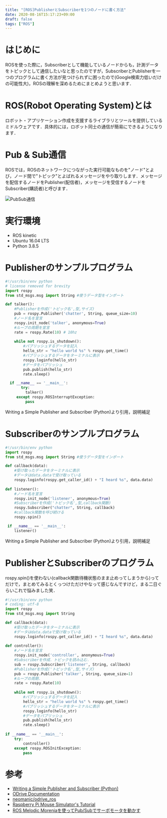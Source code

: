 ```yaml
---
title: "[ROS]PublisherとSubscriberを1つのノードに書く方法"
date: 2020-08-16T15:17:23+09:00
draft: false
tags: ["ROS"] 
---
```

<!--more-->

# はじめに
ROSを使った際に，Subscriberとして機能しているノードからも，計測データをトピックとして通信したいなと思ったのですが，SubscriberとPublisherを一つのプログラムに書く方法が見つけられずに困ったので(Google検索力低いだけの可能性大)，ROSの理解を深めるためにまとめようと思います．

# ROS(Robot Operating System)とは
ロボット・アプリケーション作成を支援するライブラリとツールを提供しているミドルウェアです．具体的には，ロボット同士の通信が簡易にできるようになります．

# Pub & Sub通信
ROSでは，ROSのネットワークにつながった実行可能なものを"ノード"とよび，ノード間で"トピック"とよばれるメッセージをやり取りします．メッセージを配信するノードをPublisher(配信者)，メッセージを受信するノードをSubscriber(購読者)と呼びます．

![PubSub通信](.././fig1.png)

# 実行環境
- ROS kinetic
- Ubuntu 16.04 LTS
- Python 3.8.5

# Publisherのサンプルプログラム

```python:talker.py
#!/usr/bin/env python
# license removed for brevity
import rospy
from std_msgs.msg import String #使うデータ型をインポート

def talker():
    #Publisherを作成('トピック名',型,サイズ)
    pub = rospy.Publisher('chatter', String, queue_size=10)
    #ノード名を宣言
    rospy.init_node('talker', anonymous=True)
    #ループの周期を宣言
    rate = rospy.Rate(10) # 10hz
    
    while not rospy.is_shutdown():
        #パブリッシュするデータを記入
        hello_str = "hello world %s" % rospy.get_time()
        #パブリッシュするデータをターミナルに表示
        rospy.loginfo(hello_str)
        #データをパブリッシュ
        pub.publish(hello_str)
        rate.sleep()

  if __name__ == '__main__':
       try:
         talker()
     except rospy.ROSInterruptException:
         pass
```
Writing a Simple Publisher and Subscriber (Python)より引用，説明補足

# Subscriberのサンプルプログラム
```python:listener.py
#!/usr/bin/env python
import rospy
from std_msgs.msg import String #使うデータ型をインポート

def callback(data):
    #受け取ったデータをターミナルに表示
    #データはdata.dataで受け取っている
    rospy.loginfo(rospy.get_caller_id() + "I heard %s", data.data)
     
def listener():
    #ノード名を宣言
    rospy.init_node('listener', anonymous=True)
    #Subscriberを作成('トピック名',型,callback関数)
    rospy.Subscriber("chatter", String, callback)
    #callback関数を呼び続ける
    rospy.spin()

 if __name__ == '__main__':
    listener()
```
Writing a Simple Publisher and Subscriber (Python)より引用，説明補足

# PublisherとSubscriberのプログラム
rospy.spin()を使わない(callback関数待機状態のまま止めってしまうから)ってだけで，まとめてみるとくっつけただけやなって感じなんですけど，まる二日ぐらいこれで悩みました笑．

```python:controller.py
#!/usr/bin/env python
# coding: utf-8
import rospy
from std_msgs.msg import String

def callback(data):
    #受け取ったデータをターミナルに表示
    #データはdata.dataで受け取っている
    rospy.loginfo(rospy.get_caller_id() + "I heard %s", data.data)
      
def controller():
    #ノード名を宣言
    rospy.init_node('controller', anonymous=True)
    #Subscriberを作成．トピックを読み込む．
    sub = rospy.Subscriber('listener', String, callback)
    #Publisherを作成('トピック名',型,サイズ)
    pub = rospy.Publisher('talker', String, queue_size=1)
    #ループの周期．
    rate = rospy.Rate(10)
    
    while not rospy.is_shutdown():
        #パブリッシュするデータを記入
        hello_str = "hello world %s" % rospy.get_time()
        #パブリッシュするデータをターミナルに表示
        rospy.loginfo(hello_str)
        #データをパブリッシュ
        pub.publish(hello_str)
        rate.sleep()
    
if __name__ == '__main__':
    try:
        controller()
    except rospy.ROSInitException:
        pass
```
# 参考
- [Writing a Simple Publisher and Subscriber (Python)](http://wiki.ros.org/ROS/Tutorials/WritingPublisherSubscriber%28python%29)
- [ODrive Documentation](https://docs.odriverobotics.com/)
- [neomanic/odrive_ros](https://github.com/neomanic/odrive_ros)
- [Raspberry Pi Mouse Simulator's Tutorial](https://raspimouse-sim-tutorial.gitbook.io/project/)
- [ROS Melodic Moreniaを使ってPub/Subでサーボモータを動かす](https://tkrel.com/9301)
